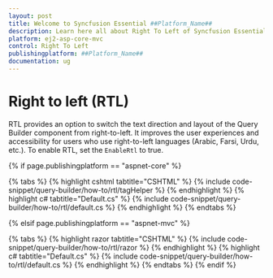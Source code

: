 ```yaml
---
layout: post
title: Welcome to Syncfusion Essential ##Platform_Name##
description: Learn here all about Right To Left of Syncfusion Essential ##Platform_Name## widgets based on HTML5 and jQuery.
platform: ej2-asp-core-mvc
control: Right To Left
publishingplatform: ##Platform_Name##
documentation: ug
---
```



# Right to left (RTL)

RTL provides an option to switch the text direction and layout of the Query Builder component from right-to-left. It improves the user experiences and accessibility for users who use right-to-left languages (Arabic, Farsi, Urdu, etc.). To enable RTL, set the `EnableRtl` to true.

{% if page.publishingplatform == "aspnet-core" %}

{% tabs %}
{% highlight cshtml tabtitle="CSHTML" %}
{% include code-snippet/query-builder/how-to/rtl/tagHelper %}
{% endhighlight %}
{% highlight c# tabtitle="Default.cs" %}
{% include code-snippet/query-builder/how-to/rtl/default.cs %}
{% endhighlight %}
{% endtabs %}

{% elsif page.publishingplatform == "aspnet-mvc" %}

{% tabs %}
{% highlight razor tabtitle="CSHTML" %}
{% include code-snippet/query-builder/how-to/rtl/razor %}
{% endhighlight %}
{% highlight c# tabtitle="Default.cs" %}
{% include code-snippet/query-builder/how-to/rtl/default.cs %}
{% endhighlight %}
{% endtabs %}
{% endif %}

